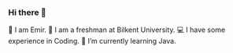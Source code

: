 ### Hi there 👋
👻 I am Emir.
👦 I am a freshman at Bilkent University.
💻 I have some experience in Coding.
🌱 I’m currently learning Java.


<!--
**akayemir/akayemir** is a ✨ _special_ ✨ repository because its `README.md` (this file) appears on your GitHub profile.

Here are some ideas to get you started:

- 🔭 I’m currently working on ...
- 🌱 I’m currently learning ...
- 👯 I’m looking to collaborate on ...
- 🤔 I’m looking for help with ...
- 💬 Ask me about ...
- 📫 How to reach me: ...
- 😄 Pronouns: ...
- ⚡ Fun fact: ...
-->
